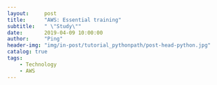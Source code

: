 ```yaml
---
layout:     post
title:      "AWS: Essential training"
subtitle:   " \"Study\""
date:       2019-04-09 10:00:00
author:     "Ping"
header-img: "img/in-post/tutorial_pythonpath/post-head-python.jpg"
catalog: true
tags:
    - Technology
    - AWS
---
```


# 